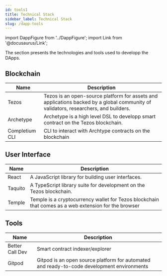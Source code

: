 ```yaml
---
id: tools1
title: Technical Stack
sidebar_label: Technical Stack
slug: /dapp-tools
---
```


import DappFigure from '../DappFigure';
import Link from '@docusaurus/Link';


The section presents the technologies and tools used to developp the DApps.

## Blockchain

| Name | Description |
| ------------- | -------- |
| <Link to="/docs/dapp-tools/tezos">Tezos</Link> | Tezos is an open-source platform for assets and applications backed by a global community of validators, researchers, and builders. |
| <Link to="/docs/dapp-tools/archetype">Archetype</Link> | Archetype is a high level DSL to developp smart contract on the Tezos blockchain. |
| <Link to="/docs/dapp-tools/completium-cli">Completium CLI</Link> | CLI to interact with Archtype contracts on the blockchain |

## User Interface

| Name | Description |
| ------------- | --------- |
| <Link to="/docs/dapp-tools/react">React</Link> | A JavaScript library for building user interfaces. |
| <Link to="/docs/dapp-tools/taquito">Taquito</Link> | A TypeScript library suite for development on the Tezos blockchain. |
| <Link to="/docs/dapp-tools/thanos">Temple</Link> |  Temple is a cryptocurrency wallet for Tezos blockchain that comes as a web extension for the browser |

## Tools

| Name | Description |
| ------------- | --------- |
| <Link to="/docs/dapp-tools/bcd">Better Call Dev</Link> |  Smart contract indexer/explorer |
|  <Link to="/docs/dapp-tools/gitpod">Gitpod</Link> | Gitpod is an open source platform for automated and ready-to-code development environments  |



